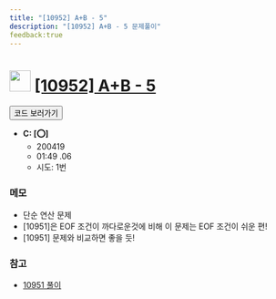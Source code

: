 ```yaml
---
title: "[10952] A+B - 5"
description: "[10952] A+B - 5 문제풀이"
feedback:true
---
```

<h1><img src="https://doky.space/assets/icpclev/b3.svg" height="37px"> <a href="http://icpc.me/10952">[10952] A+B - 5</a></h1>

<a href="https://github.com/DokySp/acmicpc-practice/tree/master/10952"><button class="btn btn-info">코드 보러가기</button></a>

- **C: [:o:]**
  - 200419
  - 01:49 .06
  - 시도: 1번

### 메모
 - 단순 연산 문제
 - [10951]은 EOF 조건이 까다로운것에 비해 이 문제는 EOF 조건이 쉬운 편!
 - [10951] 문제와 비교하면 좋을 듯!

### 참고
 - [10951 풀이](https://github.com/DokySp/acmicpc-practice/tree/master/10951)
